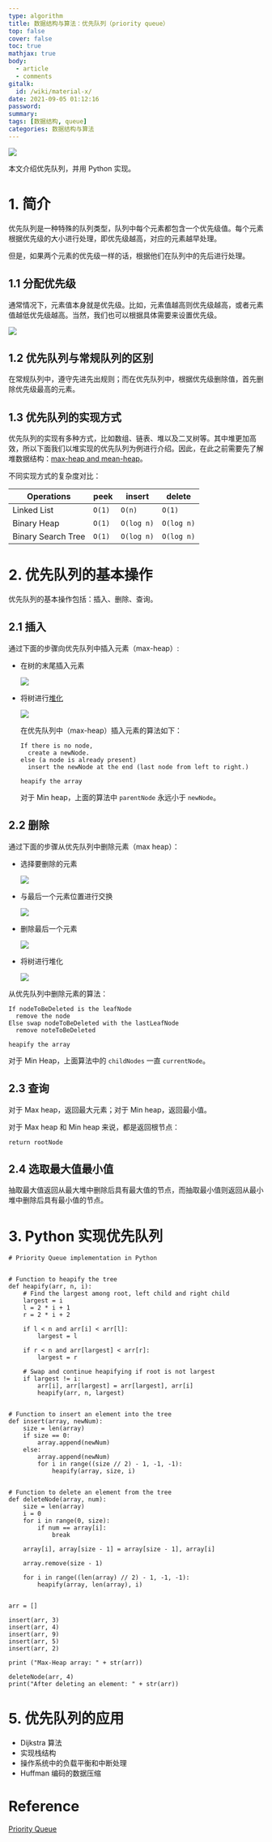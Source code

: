 ```yaml
---
type: algorithm
title: 数据结构与算法：优先队列（priority queue）
top: false
cover: false
toc: true
mathjax: true
body:
  - article
  - comments
gitalk:
  id: /wiki/material-x/
date: 2021-09-05 01:12:16
password:
summary:
tags: [数据结构, queue]
categories: 数据结构与算法
---
```


![](https://cdn.jsdelivr.net/gh/rogerspy/blog-imgs/20210820161802.png)

本文介绍优先队列，并用 Python 实现。

<!--more-->

# 1. 简介 

优先队列是一种特殊的队列类型，队列中每个元素都包含一个优先级值。每个元素根据优先级的大小进行处理，即优先级越高，对应的元素越早处理。

但是，如果两个元素的优先级一样的话，根据他们在队列中的先后进行处理。

## 1.1 分配优先级

通常情况下，元素值本身就是优先级。比如，元素值越高则优先级越高，或者元素值越低优先级越高。当然，我们也可以根据具体需要来设置优先级。

![](https://cdn.jsdelivr.net/gh/rogerspy/blog-imgs/blog-imgs/20210905125711.png)

## 1.2 优先队列与常规队列的区别

在常规队列中，遵守先进先出规则；而在优先队列中，根据优先级删除值，首先删除优先级最高的元素。

## 1.3 优先队列的实现方式

优先队列的实现有多种方式，比如数组、链表、堆以及二叉树等。其中堆更加高效，所以下面我们以堆实现的优先队列为例进行介绍。因此，在此之前需要先了解堆数据结构：[max-heap and mean-heap](https://www.programiz.com/dsa/heap-sort#heap)。

不同实现方式的复杂度对比：

| Operations         | peek   | insert     | delete     |
| ------------------ | ------ | ---------- | ---------- |
| Linked List        | `O(1)` | `O(n)`     | `O(1)`     |
| Binary Heap        | `O(1)` | `O(log n)` | `O(log n)` |
| Binary Search Tree | `O(1)` | `O(log n)` | `O(log n)` |

# 2. 优先队列的基本操作

优先队列的基本操作包括：插入、删除、查询。

## 2.1 插入

通过下面的步骤向优先队列中插入元素（max-heap）:

- 在树的末尾插入元素

  ![](https://cdn.jsdelivr.net/gh/rogerspy/blog-imgs/blog-imgs/20210905131519.png)

- 将树进行[堆化](https://www.programiz.com/dsa/heap-data-structure#heapify)

  ![](https://cdn.jsdelivr.net/gh/rogerspy/blog-imgs/blog-imgs/20210905131744.png)

  在优先队列中（max-heap）插入元素的算法如下：

  ```
  If there is no node, 
    create a newNode.
  else (a node is already present)
    insert the newNode at the end (last node from left to right.)
    
  heapify the array
  ```

  对于 Min heap，上面的算法中 `parentNode` 永远小于 `newNode`。

## 2.2 删除

通过下面的步骤从优先队列中删除元素（max heap）：

- 选择要删除的元素

  ![](https://cdn.jsdelivr.net/gh/rogerspy/blog-imgs/blog-imgs/20210905132805.png)

- 与最后一个元素位置进行交换

  ![](https://cdn.jsdelivr.net/gh/rogerspy/blog-imgs/blog-imgs/20210905132935.png)

- 删除最后一个元素

  ![](https://cdn.jsdelivr.net/gh/rogerspy/blog-imgs/blog-imgs/20210905133111.png)

- 将树进行堆化

  ![](https://cdn.jsdelivr.net/gh/rogerspy/blog-imgs/blog-imgs/20210905133211.png)

从优先队列中删除元素的算法：

```
If nodeToBeDeleted is the leafNode
  remove the node
Else swap nodeToBeDeleted with the lastLeafNode
  remove noteToBeDeleted
   
heapify the array
```

对于 Min Heap，上面算法中的 `childNodes` 一直 `currentNode`。

## 2.3 查询

对于 Max heap，返回最大元素；对于 Min heap，返回最小值。

对于 Max heap 和 Min heap 来说，都是返回根节点：

```
return rootNode
```

## 2.4 选取最大值最小值

抽取最大值返回从最大堆中删除后具有最大值的节点，而抽取最小值则返回从最小堆中删除后具有最小值的节点。

# 3. Python 实现优先队列

```
# Priority Queue implementation in Python


# Function to heapify the tree
def heapify(arr, n, i):
    # Find the largest among root, left child and right child
    largest = i
    l = 2 * i + 1
    r = 2 * i + 2

    if l < n and arr[i] < arr[l]:
        largest = l

    if r < n and arr[largest] < arr[r]:
        largest = r

    # Swap and continue heapifying if root is not largest
    if largest != i:
        arr[i], arr[largest] = arr[largest], arr[i]
        heapify(arr, n, largest)


# Function to insert an element into the tree
def insert(array, newNum):
    size = len(array)
    if size == 0:
        array.append(newNum)
    else:
        array.append(newNum)
        for i in range((size // 2) - 1, -1, -1):
            heapify(array, size, i)


# Function to delete an element from the tree
def deleteNode(array, num):
    size = len(array)
    i = 0
    for i in range(0, size):
        if num == array[i]:
            break

    array[i], array[size - 1] = array[size - 1], array[i]

    array.remove(size - 1)

    for i in range((len(array) // 2) - 1, -1, -1):
        heapify(array, len(array), i)


arr = []

insert(arr, 3)
insert(arr, 4)
insert(arr, 9)
insert(arr, 5)
insert(arr, 2)

print ("Max-Heap array: " + str(arr))

deleteNode(arr, 4)
print("After deleting an element: " + str(arr))
```

# 5. 优先队列的应用

- Dijkstra 算法
- 实现栈结构
- 操作系统中的负载平衡和中断处理
- Huffman 编码的数据压缩

# Reference

[Priority Queue](https://www.programiz.com/dsa/priority-queue) 
